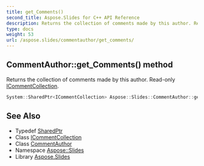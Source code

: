```yaml
---
title: get_Comments()
second_title: Aspose.Slides for C++ API Reference
description: Returns the collection of comments made by this author. Read-only ICommentCollection.
type: docs
weight: 53
url: /aspose.slides/commentauthor/get_comments/
---
```

## CommentAuthor::get_Comments() method


Returns the collection of comments made by this author. Read-only [ICommentCollection](../../icommentcollection/).

```cpp
System::SharedPtr<ICommentCollection> Aspose::Slides::CommentAuthor::get_Comments() override
```

## See Also

* Typedef [SharedPtr](../../../system/sharedptr/)
* Class [ICommentCollection](../../icommentcollection/)
* Class [CommentAuthor](../)
* Namespace [Aspose::Slides](../../)
* Library [Aspose.Slides](../../../)